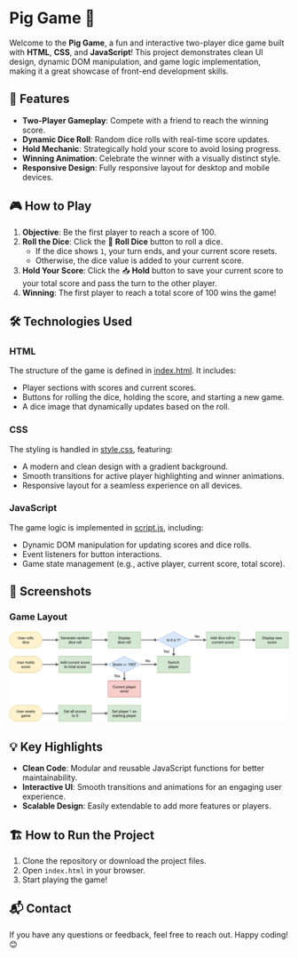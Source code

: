 # Pig Game 🎲

Welcome to the **Pig Game**, a fun and interactive two-player dice game built with **HTML**, **CSS**, and **JavaScript**! This project demonstrates clean UI design, dynamic DOM manipulation, and game logic implementation, making it a great showcase of front-end development skills.

## 🚀 Features

- **Two-Player Gameplay**: Compete with a friend to reach the winning score.
- **Dynamic Dice Roll**: Random dice rolls with real-time score updates.
- **Hold Mechanic**: Strategically hold your score to avoid losing progress.
- **Winning Animation**: Celebrate the winner with a visually distinct style.
- **Responsive Design**: Fully responsive layout for desktop and mobile devices.

## 🎮 How to Play

1. **Objective**: Be the first player to reach a score of 100.
2. **Roll the Dice**: Click the 🎲 **Roll Dice** button to roll a dice.
   - If the dice shows `1`, your turn ends, and your current score resets.
   - Otherwise, the dice value is added to your current score.
3. **Hold Your Score**: Click the 📥 **Hold** button to save your current score to your total score and pass the turn to the other player.
4. **Winning**: The first player to reach a total score of 100 wins the game!

## 🛠️ Technologies Used

### HTML
The structure of the game is defined in [index.html](index.html). It includes:
- Player sections with scores and current scores.
- Buttons for rolling the dice, holding the score, and starting a new game.
- A dice image that dynamically updates based on the roll.

### CSS
The styling is handled in [style.css](style.css), featuring:
- A modern and clean design with a gradient background.
- Smooth transitions for active player highlighting and winner animations.
- Responsive layout for a seamless experience on all devices.

### JavaScript
The game logic is implemented in [script.js](script.js), including:
- Dynamic DOM manipulation for updating scores and dice rolls.
- Event listeners for button interactions.
- Game state management (e.g., active player, current score, total score).

## 📸 Screenshots

### Game Layout
![Game Layout](pig-game-flowchart.png)

## 💡 Key Highlights

- **Clean Code**: Modular and reusable JavaScript functions for better maintainability.
- **Interactive UI**: Smooth transitions and animations for an engaging user experience.
- **Scalable Design**: Easily extendable to add more features or players.

## 🏗️ How to Run the Project

1. Clone the repository or download the project files.
2. Open `index.html` in your browser.
3. Start playing the game!

## 📬 Contact

If you have any questions or feedback, feel free to reach out. Happy coding! 😊

